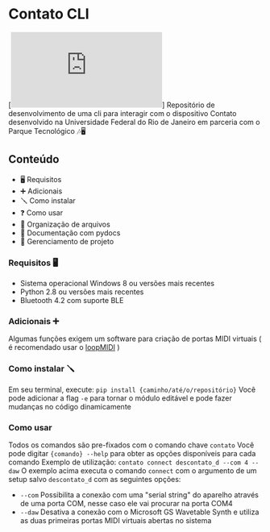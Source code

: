 # Contato CLI
[![pt-br](https://github.com/partitura-encenada/contato_cli/README.pt-br.md)]
Repositório de desenvolvimento de uma cli para interagir com o dispositivo Contato desenvolvido na Universidade Federal do Rio de Janeiro em parceria com o Parque Tecnológico 🎶🖥️ 

## Conteúdo
* 🖥️ Requisitos
* ➕ Adicionais
* 🪛 Como instalar 
* ❓ Como usar
* 📁 Organização de arquivos 
* 📄 Documentação com pydocs
* 📌 Gerenciamento de projeto

### Requisitos 🖥️
* Sistema operacional Windows 8 ou versões mais recentes
* Python 2.8 ou versões mais recentes
* Bluetooth 4.2 com suporte BLE

### Adicionais ➕
Algumas funções exigem um software para criação de portas MIDI virtuais ( é recomendado usar o [loopMIDI](https://www.tobias-erichsen.de/software/loopmidi.html) )

### Como instalar 🪛
Em seu terminal, execute:
`pip install {caminho/até/o/repositório}`
Você pode adicionar a flag `-e` para tornar o módulo editável e pode fazer mudanças no código dinamicamente

### Como usar
Todos os comandos são pre-fixados com o comando chave `contato`
Você pode digitar `{comando} --help` para obter as opções disponíveis para cada comando
Exemplo de utilização:
`contato connect descontato_d --com 4 --daw`
O exemplo acima executa o comando `connect` com o argumento de um setup salvo `descontato_d` com as seguintes opções: 
* `--com` Possibilita a conexão com uma "serial string" do aparelho através de uma porta COM, nesse caso ele vai procurar na porta COM4
* `--daw` Desativa a conexão com o Microsoft GS Wavetable Synth e utiliza as duas primeiras portas MIDI virtuais abertas no sistema


  




